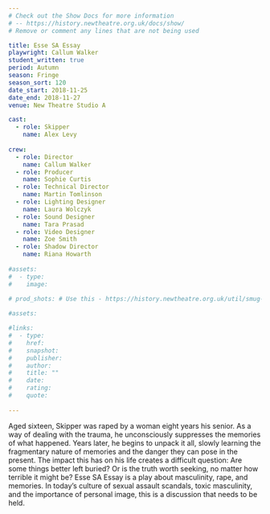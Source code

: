 ```yaml
--- 
# Check out the Show Docs for more information 
# -- https://history.newtheatre.org.uk/docs/show/ 
# Remove or comment any lines that are not being used

title: Esse SA Essay
playwright: Callum Walker
student_written: true
period: Autumn
season: Fringe
season_sort: 120
date_start: 2018-11-25
date_end: 2018-11-27
venue: New Theatre Studio A

cast: 
  - role: Skipper
    name: Alex Levy
    
crew: 
  - role: Director
    name: Callum Walker
  - role: Producer
    name: Sophie Curtis
  - role: Technical Director
    name: Martin Tomlinson
  - role: Lighting Designer
    name: Laura Wolczyk
  - role: Sound Designer
    name: Tara Prasad
  - role: Video Designer
    name: Zoe Smith
  - role: Shadow Director
    name: Riana Howarth
    
#assets: 
#  - type: 
#    image: 
    
# prod_shots: # Use this - https://history.newtheatre.org.uk/util/smug-albums/ 

#assets:

#links: 
#  - type: 
#    href: 
#    snapshot: 
#    publisher: 
#    author: 
#    title: "" 
#    date: 
#    rating: 
#    quote: 
    
--- 
```


Aged sixteen, Skipper was raped by a woman eight years his senior. As a way of dealing with the trauma, he unconsciously suppresses the memories of what happened. Years later, he begins to unpack it all, slowly learning the fragmentary nature of memories and the danger they can pose in the present. The impact this has on his life creates a difficult question: Are some things better left buried? Or is the truth worth seeking, no matter how terrible it might be? Esse SA Essay is a play about masculinity, rape, and memories. In today’s culture of sexual assault scandals, toxic masculinity, and the importance of personal image, this is a discussion that needs to be held.

